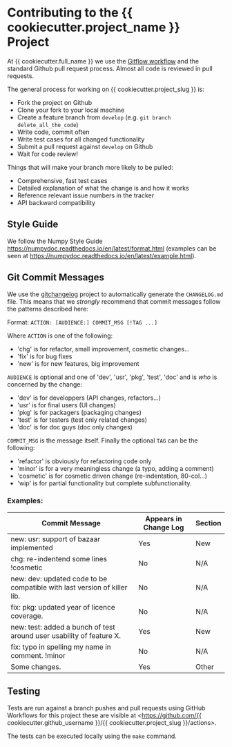 # Contributing to the {{ cookiecutter.project_name }} Project

At {{ cookiecutter.full_name }} we use the
[Gitflow workflow](https://www.atlassian.com/git/tutorials/comparing-workflows/gitflow-workflow)
and the standard Github pull request process. Almost all code is reviewed in
pull requests.

The general process for working on {{ cookiecutter.project_slug }} is:

- Fork the project on Github
- Clone your fork to your local machine
- Create a feature branch from `develop` (e.g.
  `git branch delete_all_the_code`)
- Write code, commit often
- Write test cases for all changed functionality
- Submit a pull request against `develop` on Github
- Wait for code review!

Things that will make your branch more likely to be pulled:

- Comprehensive, fast test cases
- Detailed explanation of what the change is and how it works
- Reference relevant issue numbers in the tracker
- API backward compatibility

## Style Guide

We follow the Numpy Style Guide
<https://numpydoc.readthedocs.io/en/latest/format.html> (examples can be seen
at
<https://numpydoc.readthedocs.io/en/latest/example.html>).

## Git Commit Messages

We use the [gitchangelog](https://github.com/vaab/gitchangelog) project to
automatically generate the `CHANGELOG.md` file.  This means that we _strongly_
recommend that commit messages follow the patterns described here:

Format: `ACTION: [AUDIENCE:] COMMIT_MSG [!TAG ...]`

Where `ACTION` is one of the following:

- 'chg' is for refactor, small improvement, cosmetic changes...
- 'fix' is for bug fixes
- 'new' is for new features, big improvement

`AUDIENCE` is optional and one of 'dev', 'usr', 'pkg', 'test', 'doc' and is
_who_ is concerned by the change:

- 'dev'  is for developpers (API changes, refactors...)
- 'usr'  is for final users (UI changes)
- 'pkg'  is for packagers   (packaging changes)
- 'test' is for testers     (test only related changes)
- 'doc'  is for doc guys    (doc only changes)

`COMMIT_MSG` is the message itself.  Finally the optional `TAG` can be the
following:

- 'refactor' is obviously for refactoring code only
- 'minor' is for a very meaningless change (a typo, adding a comment)
- 'cosmetic' is for cosmetic driven change (re-indentation, 80-col...)
- 'wip' is for partial functionality but complete subfunctionality.

### Examples:

| Commit Message | Appears in Change Log | Section |
| -------------- | --------------------- | ------- |
| new: usr: support of bazaar implemented | Yes | New |
| chg: re-indentend some lines !cosmetic  | No | N/A |
| new: dev: updated code to be compatible with last version of killer lib. | No | N/A |
| fix: pkg: updated year of licence coverage. | No | N/A |
| new: test: added a bunch of test around user usability of feature X. | Yes | New |
| fix: typo in spelling my name in comment. !minor | No | N/A |
| Some changes. | Yes | Other |

## Testing

Tests are run against a branch pushes and pull requests using GitHub
Workflows for this project these are visible at
<https://github.com/{{ cookiecutter.github_username }}/{{ cookiecutter.project_slug }}/actions>.

The tests can be executed locally using the `make` command.
